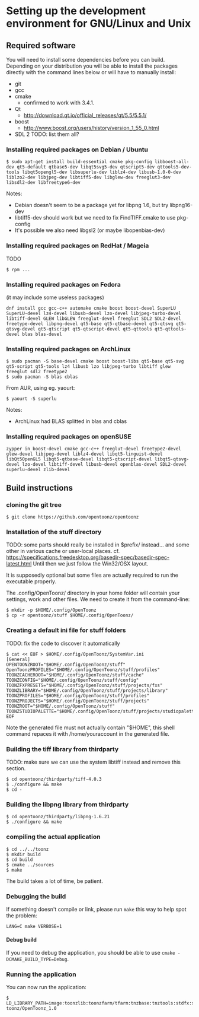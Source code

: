 # Setting up the development environment for GNU/Linux and Unix

## Required software

You will need to install some dependencies before you can build. Depending on your distribution you will be able to install the packages directly with the command lines below or will have to manually install:
- git
- gcc
- cmake
  - confirmed to work with 3.4.1.
- Qt
  - http://download.qt.io/official_releases/qt/5.5/5.5.1/
- boost
  - http://www.boost.org/users/history/version_1_55_0.html
- SDL 2
TODO: list them all?

### Installing required packages on Debian / Ubuntu

```
$ sudo apt-get install build-essential cmake pkg-config libboost-all-dev qt5-default qtbase5-dev libqt5svg5-dev qtscript5-dev qttools5-dev-tools libqt5opengl5-dev libsuperlu-dev liblz4-dev libusb-1.0-0-dev liblzo2-dev libjpeg-dev libtiff5-dev libglew-dev freeglut3-dev libsdl2-dev libfreetype6-dev
```

Notes:
* Debian doesn't seem to be a package yet for libpng 1.6, but try libpng16-dev
* libtiff5-dev should work but we need to fix FindTIFF.cmake to use pkg-config
* It's possible we also need libgsl2 (or maybe libopenbias-dev)

### Installing required packages on RedHat / Mageia

TODO
```
$ rpm ...
```

### Installing required packages on Fedora
(it may include some useless packages)

```
dnf install gcc gcc-c++ automake cmake boost boost-devel SuperLU SuperLU-devel lz4-devel libusb-devel lzo-devel libjpeg-turbo-devel libtiff-devel GLEW libGLEW freeglut-devel freeglut SDL2 SDL2-devel freetype-devel libpng-devel qt5-base qt5-qtbase-devel qt5-qtsvg qt5-qtsvg-devel qt5-qtscript qt5-qtscript-devel qt5-qttools qt5-qttools-devel blas blas-devel
```

### Installing required packages on ArchLinux

```
$ sudo pacman -S base-devel cmake boost boost-libs qt5-base qt5-svg qt5-script qt5-tools lz4 libusb lzo libjpeg-turbo libtiff glew freeglut sdl2 freetype2
$ sudo pacman -S blas cblas
```
From AUR, using eg. yaourt:
```
$ yaourt -S superlu
```

Notes:
* ArchLinux had BLAS splitted in blas and cblas

### Installing required packages on openSUSE

```
zypper in boost-devel cmake gcc-c++ freeglut-devel freetype2-devel glew-devel libjpeg-devel liblz4-devel libqt5-linguist-devel libQt5OpenGL5 libqt5-qtbase-devel libqt5-qtscript-devel libqt5-qtsvg-devel lzo-devel libtiff-devel libusb-devel openblas-devel SDL2-devel superlu-devel zlib-devel
```

## Build instructions

### cloning the git tree

```
$ git clone https://github.com/opentoonz/opentoonz
```

### Installation of the stuff directory

TODO: some parts should really be installed in $prefix/ instead... and some other in various cache or user-local places.
cf. https://specifications.freedesktop.org/basedir-spec/basedir-spec-latest.html
Until then we just follow the Win32/OSX layout.

It is supposedly optional but some files are actually required to run the executable properly.

The .config/OpenToonz/ directory in your home folder will contain your settings, work and other files. We need to create it from the command-line:

```
$ mkdir -p $HOME/.config/OpenToonz
$ cp -r opentoonz/stuff $HOME/.config/OpenToonz/
```

### Creating a default ini file for stuff folders

TODO: fix the code to discover it automatically

```
$ cat << EOF > $HOME/.config/OpenToonz/SystemVar.ini
[General]
OPENTOONZROOT="$HOME/.config/OpenToonz/stuff"
OpenToonzPROFILES="$HOME/.config/OpenToonz/stuff/profiles"
TOONZCACHEROOT="$HOME/.config/OpenToonz/stuff/cache"
TOONZCONFIG="$HOME/.config/OpenToonz/stuff/config"
TOONZFXPRESETS="$HOME/.config/OpenToonz/stuff/projects/fxs"
TOONZLIBRARY="$HOME/.config/OpenToonz/stuff/projects/library"
TOONZPROFILES="$HOME/.config/OpenToonz/stuff/profiles"
TOONZPROJECTS="$HOME/.config/OpenToonz/stuff/projects"
TOONZROOT="$HOME/.config/OpenToonz/stuff"
TOONZSTUDIOPALETTE="$HOME/.config/OpenToonz/stuff/projects/studiopalette"
EOF
```
Note the generated file must not actually contain "$HOME", this shell command repaces it with /home/youraccount in the generated file.

### Building the tiff library from thirdparty

TODO: make sure we can use the system libtiff instead and remove this section.

```
$ cd opentoonz/thirdparty/tiff-4.0.3
$ ./configure && make
$ cd -
```

### Building the libpng library from thirdparty

```
$ cd opentoonz/thirdparty/libpng-1.6.21
$ ./configure && make
```

### compiling the actual application

```
$ cd ../../toonz
$ mkdir build
$ cd build
$ cmake ../sources
$ make
```

The build takes a lot of time, be patient.

### Debugging the build

If something doesn't compile or link, please run `make` this way to help spot the problem:
```
LANG=C make VERBOSE=1
```

#### Debug build
If you need to debug the application, you should be able to use `cmake -DCMAKE_BUILD_TYPE=Debug`.


### Running the application

You can now run the application:

```
$ LD_LIBRARY_PATH=image:toonzlib:toonzfarm/tfarm:tnzbase:tnztools:stdfx:sound:tnzcore:tnzext:colorfx:toonzqt toonz/OpenToonz_1.0
```

